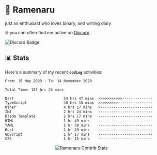 # 🍜 Ramenaru
just an enthusiast who loves binary, and writing diary

🌐 you can often find me active on [Discord](https://discordapp.com/users/503291004200157185).

![Discord Badge](https://dcbadge.vercel.app/api/shield/503291004200157185)

## 📊 Stats

Here's a summary of my recent **`coding`** activities:

<!--START_SECTION:waka-->

```txt
From: 15 May 2023 - To: 14 November 2023

Total Time: 127 hrs 23 mins

Dart                       54 hrs 47 mins  >>>>>>>>>>>--------------   43.01 %
TypeScript                 48 hrs 15 mins  >>>>>>>>>----------------   37.88 %
Other                      4 hrs 17 mins   >------------------------   03.37 %
INI                        2 hrs 24 mins   -------------------------   01.89 %
Blade Template             2 hrs 17 mins   -------------------------   01.80 %
HTML                       1 hr 49 mins    -------------------------   01.44 %
YAML                       1 hr 39 mins    -------------------------   01.30 %
Rust                       1 hr 29 mins    -------------------------   01.17 %
GDScript                   1 hr 17 mins    -------------------------   01.01 %
CSS                        1 hr 15 mins    -------------------------   00.99 %
```

<!--END_SECTION:waka-->

<div style="text-align: center;">
   <img align="center" src="https://github-readme-streak-stats.herokuapp.com/?user=Ramenaru&theme=dark&card_width=520" alt="Ramenaru Contrib Stats" />
</div>



